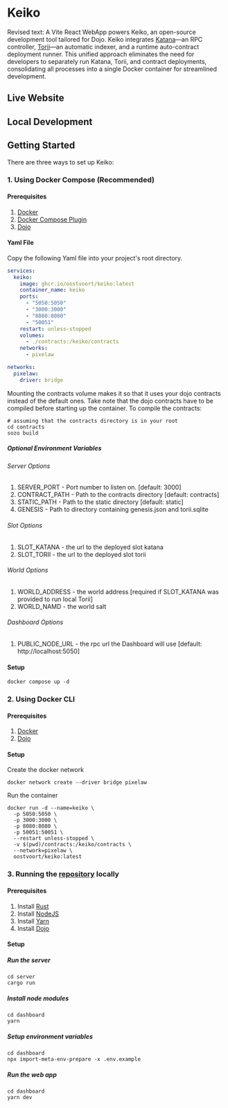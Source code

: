# Keiko

Revised text:
A Vite React WebApp powers Keiko, an open-source development tool tailored for Dojo. Keiko
integrates [Katana](https://book.dojoengine.org/toolchain/katana/overview.html)—an RPC
controller, [Torii](https://book.dojoengine.org/toolchain/torii/overview.html)—an automatic indexer, and a runtime
auto-contract deployment runner. This unified approach eliminates the need for developers to separately run Katana,
Torii, and contract deployments, consolidating all processes into a single Docker container for streamlined development.

## Live Website

[//]: # (1. https://keiko.aw.oostvoort.work/fork)

[//]: # (2. https://katana.keiko.aw.oostvoort.work)

[//]: # (3. https://torii.aw.oostvoort.work)

## Local Development

## Getting Started

There are three ways to set up Keiko:

### 1. Using Docker Compose (Recommended)

#### Prerequisites

1. [Docker](https://docs.docker.com/get-docker/)
2. [Docker Compose Plugin](https://docs.docker.com/compose/install/)
3. [Dojo](https://book.dojoengine.org/getting-started/quick-start.html)

#### Yaml File

Copy the following Yaml file into your project's root directory.

````yaml
services:
  keiko:
    image: ghcr.io/oostvoort/keiko:latest
    container_name: keiko
    ports:
      - "5050:5050"
      - "3000:3000"
      - "8080:8080"
      - "50051"
    restart: unless-stopped
    volumes:
      - ./contracts:/keiko/contracts
    networks:
      - pixelaw

networks:
  pixelaw:
    driver: bridge

````

Mounting the contracts volume makes it so that it uses your dojo contracts instead of the
default ones. Take note that the dojo contracts have to be compiled before starting up the
container. To compile the contracts:

````shell
# assuming that the contracts directory is in your root
cd contracts
sozo build
````

##### Optional Environment Variables

###### Server Options

1. SERVER_PORT - Port number to listen on. [default: 3000]
2. CONTRACT_PATH - Path to the contracts directory [default: contracts]
3. STATIC_PATH - Path to the static directory [default: static]
4. GENESIS - Path to directory containing genesis.json and torii.sqlite

###### Slot Options

1. SLOT_KATANA - the url to the deployed slot katana
2. SLOT_TORII - the url to the deployed slot torii

###### World Options

1. WORLD_ADDRESS - the world address [required if SLOT_KATANA was provided to run local Torii]
2. WORLD_NAMD - the world salt

###### Dashboard Options

1. PUBLIC_NODE_URL - the rpc url the Dashboard will use [default: http://localhost:5050]

#### Setup

````shell
docker compose up -d
````

### 2. Using Docker CLI

#### Prerequisites

1. [Docker](https://docs.docker.com/get-docker/)
2. [Dojo](https://book.dojoengine.org/getting-started/quick-start.html)

#### Setup

Create the docker network

````shell
docker network create --driver bridge pixelaw
````

Run the container

````shell
docker run -d --name=keiko \
  -p 5050:5050 \
  -p 3000:3000 \
  -p 8080:8080 \
  -p 50051:50051 \
  --restart unless-stopped \
  -v $(pwd)/contracts:/keiko/contracts \
  --network=pixelaw \
  oostvoort/keiko:latest
````

### 3. Running the [repository](https://github.com/oostvoort/keiko) locally

#### Prerequisites

1. Install [Rust](https://www.rust-lang.org/tools/install)
2. Install [NodeJS](https://nodejs.org/en/download)
3. Install [Yarn](https://classic.yarnpkg.com/lang/en/docs/install/)
4. Install [Dojo](https://book.dojoengine.org/getting-started/installation.html)

#### Setup

##### Run the server

````shell
cd server
cargo run
````

##### Install node modules

````shell
cd dashboard
yarn
````

##### Setup environment variables

````shell
cd dashboard
npx import-meta-env-prepare -x .env.example
````

##### Run the web app

````shell
cd dashboard
yarn dev
````